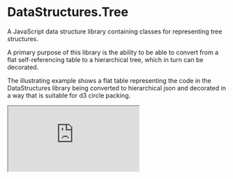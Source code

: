 DataStructures.Tree
===================

A JavaScript data structure library containing classes for representing tree structures.  

A primary purpose of this library is the ability to be able to convert from a flat self-referencing table to a hierarchical tree, which in turn can be decorated.

The illustrating example shows a flat table representing the code in the DataStructures library being converted to hierarchical json and decorated in a way that is suitable for d3 circle packing.

<iframe src="https://github.com/stephen-james/DataStructures.Tree/index.html" />
